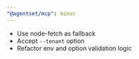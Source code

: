 ```yaml
---
"@agentset/mcp": minor
---
```


- Use node-fetch as fallback
- Accept `--tenant` option
- Refactor env and option validation logic
